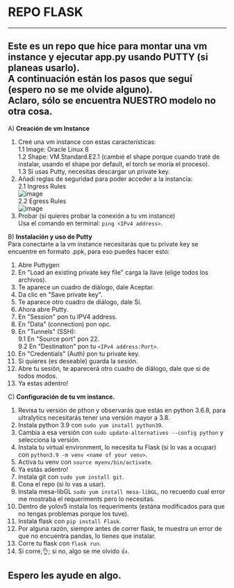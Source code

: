 # REPO FLASK
---
Este es un repo que hice para montar una vm instance y ejecutar app.py usando PUTTY (si planeas usarlo).
<br>
A continuación están los pasos que seguí (espero no se me olvide alguno).
<br>
Aclaro, sólo se encuentra NUESTRO modelo no otra cosa.
---
A) **Creación de vm Instance**
1. Creé una vm instance con estas características:
   <br>
   1.1 Image: Oracle Linux 8
   <br>
   1.2 Shape: VM.Standard.E2.1 (cambié el shape porque cuando traté de instalar, usando el shape por default, el torch se moría el proceso).
   <br>
   1.3 Si usas Putty, necesitas descargar un private key.
   <br>
2. Añadí reglas de seguridad para poder acceder a la instancia:
   <br>
   2.1 Ingress Rules
   <br>
   ![image](https://github.com/Humbert100/repoFlask/assets/93540685/dcd18478-f1f3-43b1-a18b-b0a36774fb9a)
   <br>
   2.2 Egress Rules
   <br>
   ![image](https://github.com/Humbert100/repoFlask/assets/93540685/d2e875df-08ad-4f17-8553-2816d269559a)
3. Probar (si quieres probar la conexión a tu vm instance)
   <br>
   Usa el comando en terminal: `ping <IPv4 address>`.
   
B) **Instalación y uso de Putty**
<br>
Para conectarte a la vm instance necesitarás que tu private key se encuentre en formato .ppk, para eso puedes hacer esto:
<br>
1. Abre Puttygen <br>
2. En "Load an existing private key file" carga la llave (elige todos los archivos). <br>
3. Te aparece un cuadro de diálogo, dale Aceptar. <br>
4. Da clic en "Save private key". <br>
5. Te aparece otro cuadro de diálogo, dale Sí. <br>
6. Ahora abre Putty. <br>
7. En "Session" pon tu IPV4 address. <br>
8. En "Data" (connection) pon opc.
9. En "Tunnels" (SSH):
   <br>
   9.1 En "Source port" pon 22.
   <br>
   9.2 En "Destination" pon tu `<IPv4 address:Port>`.
10. En "Credentials" (Auth) pon tu private key.
11. Si quieres (es deseable) guarda la sesión.
12. Abre tu sesión, te aparecerá otro cuadro de diálogo, dale que si de todos modos.
13. Ya estas adentro!
    
C) **Configuración de tu vm instance.**
1. Revisa tu versión de pthon y observarás que estás en python 3.6.8, para ultralytics necesitarás tener una versión mayor a 3.8.
2. Instala python 3.9 con `sudo yum install python39`.
3. Cambia a esa versión con `sudo update-alternatives --config python` y selecciona la versión.
4. Instala tu virtual environment, lo necesita tu Flask (si lo vas a ocupar) con `python3.9 -m venv <name of your venv>`.
5. Activa tu venv con `source myenv/bin/activate`.
6. Ya estás adentro!
7. Instala git con `sudo yum install git`.
8. Cona el repo (si lo vas a usar).
9. Instala mesa-libGL `sudo yum install mesa-libGL`, no recuerdo cual error me mostraba el requeriments pero lo necesitas.
10. Dentro de yolov5 instala los requeriments (estána modificados para que no tengas problemas porque los tuve).
11. Instala flask con `pip install Flask`.
12. Por alguna razón, siempre antes de correr flask, te muestra un error de que no encuentra pandas, lo tienes que instalar.
13. Corre tu flask con `flask run`.
14. Si corre,👌; si no, algo se me olvido 👍.
## Espero les ayude en algo.
